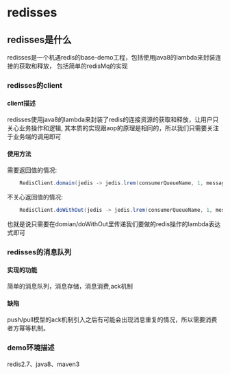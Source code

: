 # redisses  

## redisses是什么  

redisses是一个机遇redis的base-demo工程，包括使用java8的lambda来封装连接的获取和释放，
包括简单的redisMq的实现  

### redisses的client  

#### client描述  

redisses使用java8的lambda来封装了redis的连接资源的获取和释放，让用户只关心业务操作和逻辑,
其本质的实现跟aop的原理是相同的，所以我们只需要关注于业务端的调用即可  

#### 使用方法   

需要返回值的情况:  

```java  
    RedisClient.domain(jedis -> jedis.lrem(consumerQueueName, 1, message));
```  

不关心返回值的情况:  

```java  
    RedisClient.doWithOut(jedis -> jedis.lrem(consumerQueueName, 1, message));
```  


也就是说只需要在domian/doWithOut里传递我们要做的redis操作的lambda表达式即可  


### redisses的消息队列   
 
#### 实现的功能   

简单的消息队列，消息存储，消息消费,ack机制  

#### 缺陷  

push/pull模型的ack机制引入之后有可能会出现消息重复的情况，所以需要消费者方幂等机制。


### demo环境描述  

redis2.7、java8、maven3
